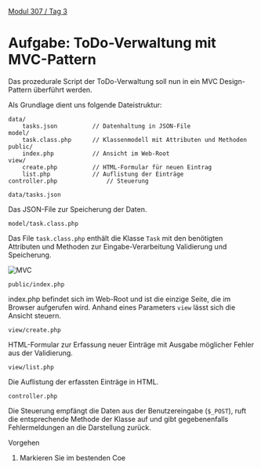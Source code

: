  [Modul 307 / Tag 3](/ilv.307/03-modul-307)
 
# Aufgabe: ToDo-Verwaltung mit MVC-Pattern

Das prozedurale Script der ToDo-Verwaltung soll nun in ein MVC Design-Pattern überführt werden.

Als Grundlage dient uns folgende Dateistruktur:

```
data/
	tasks.json          // Datenhaltung in JSON-File
model/
	task.class.php      // Klassenmodell mit Attributen und Methoden
public/
	index.php           // Ansicht im Web-Root 
view/
	create.php          // HTML-Formular für neuen Eintrag
	list.php            // Auflistung der Einträge
controller.php              // Steuerung
```

`data/tasks.json`

Das JSON-File zur Speicherung der Daten.

`model/task.class.php`

Das File `task.class.php` enthält die Klasse `Task` mit den benötigten Attributen und Methoden zur Eingabe-Verarbeitung Validierung und Speicherung. 

![MVC](/ilv.307/assets/images/uml-class-task.png)

`public/index.php`

index.php befindet sich im Web-Root und ist die einzige Seite, die im Browser aufgerufen wird. Anhand eines Parameters `view` lässt sich die Ansicht steuern.

`view/create.php`

HTML-Formular zur Erfassung neuer Einträge mit Ausgabe möglicher Fehler aus der Validierung.

`view/list.php`

Die Auflistung der erfassten Einträge in HTML.

`controller.php`

Die Steuerung empfängt die Daten aus der Benutzereingabe (`$_POST`), ruft die entsprechende Methode der Klasse auf und gibt gegebenenfalls Fehlermeldungen an die Darstellung zurück.

Vorgehen

1. Markieren Sie im bestenden Coe
<!--stackedit_data:
eyJoaXN0b3J5IjpbNTM2NDAzOTkwXX0=
-->